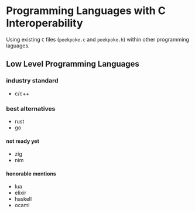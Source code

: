 # Programming Languages with C Interoperability

Using existing `C` files (`peekpoke.c` and `peekpoke.h`) within other programming laguages.

## Low Level Programming Languages

### industry standard
- c/c++

### best alternatives
- rust
- go

#### not ready yet
- zig
- nim

#### honorable mentions
- lua
- elixir
- haskell
- ocaml
